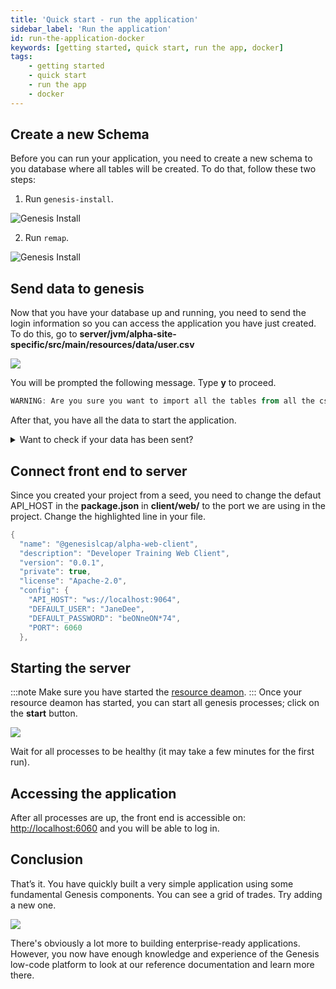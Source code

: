 ```yaml
---
title: 'Quick start - run the application'
sidebar_label: 'Run the application'
id: run-the-application-docker
keywords: [getting started, quick start, run the app, docker]
tags:
    - getting started
    - quick start
    - run the app
    - docker
---
```


## Create a new Schema

Before you can run your application, you need to create a new schema to you database where all tables will be created. To do that, follow these two steps:

1. Run `genesis-install`.

![Genesis Install](/img/intellij-genesisInstall.png)

2. Run `remap`.

![Genesis Install](/img/intellij-remap.png)


## Send data to genesis
Now that you have your database up and running, you need to send the login information so you can access the application you have just created. To do this, go to **server/jvm/alpha-site-specific/src/main/resources/data/user.csv**

![](/img/import_csv_to_genesis.png)

You will be prompted the following message. Type **y** to proceed.

```powershell
WARNING: Are you sure you want to import all the tables from all the csv files to the database? (y/n)
```

After that, you have all the data to start the application.

<details>
  <summary>Want to check if your data has been sent?</summary>
  To check your database, genesis plugin has the following script 

  ![](/img/DbMon-script.png)

  type `table USER` and then `search 1` you will be displayed the following:

```kotlin
==================================
Genesis Database Monitor
Enter 'help' for a list of commands
==================================
DbMon>table USER
DbMon:USER>search 1
==================================
USER
==================================
Field Name                               Value                                    Type                
===========================================================================================
TIMESTAMP                                2023-04-20 18:59:04.080(n:0,s:1428)      NANO_TIMESTAMP      
COMPANY_ID                                                                        STRING              
COMPANY_NAME                             GENESIS                                  STRING              
DOMAIN                                                                            STRING              
EMAIL_ADDRESS                            jane.dee@genesis.global                  STRING              
FIRST_NAME                               Jane                                     STRING              
LAST_LOGIN                               2016-04-28                               DATE                
LAST_NAME                                Dee                                      STRING              
ONLINE                                   false                                    BOOLEAN             
PASSWORD                                 1cf46a0c2148f6399159ff576768d715b5207... STRING              
PASSWORD_EXPIRY_DATETIME                                                          DATETIME            
REFRESH_TOKEN                            dPbpA8ej38DzoEG44t0lyLrjeL80TMqR         STRING              
STATUS                                   ENABLED                                  STRING              
USER_NAME                                JaneDee                                  STRING              
-------------------------------------------------------------------------------------------
-------------------------------------------------------------------------------------------
Total Results:  1
DbMon:USER>
```
</details>

## Connect front end to server
Since you created your project from a seed, you need to change the defaut API_HOST in the **package.json** in **client/web/** to the port we are using in the project. Change the highlighted line in your file.

```kotlin {7} title="client/web/package.json"
{
  "name": "@genesislcap/alpha-web-client",
  "description": "Developer Training Web Client",
  "version": "0.0.1",
  "private": true,
  "license": "Apache-2.0",
  "config": {
    "API_HOST": "ws://localhost:9064",
    "DEFAULT_USER": "JaneDee",
    "DEFAULT_PASSWORD": "beONneON*74",
    "PORT": 6060
  },
```

## Starting the server
:::note
Make sure you have started the [resource deamon](../../../server/tooling/intellij-plugin/#remap).
:::
Once your resource deamon has started, you can start all genesis processes; click on the **start** button.

![](/img/genesis_deamon.png)

Wait for all processes to be healthy (it may take a few minutes for the first run).

## Accessing the application

After all processes are up, the front end is accessible on: [http://localhost:6060](http://localhost:6060) and you will be able to log in.

## Conclusion
That’s it. You have quickly built a very simple application using some fundamental Genesis components. You can see a grid of trades. Try adding a new one.

![](/img/quickstart-app-final.png)

There's obviously a lot more to building enterprise-ready applications. However, you now have enough knowledge and experience of the Genesis low-code platform to look at our reference documentation and learn more there.
